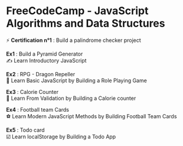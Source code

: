 # FreeCodeCamp - JavaScript Algorithms and Data Structures

⚡ **Certification n°1** : Build a palindrome checker project

**Ex1** : Build a Pyramid Generator  
✍️ Learn Introductory JavaScript

**Ex2** : RPG - Dragon Repeller  
🚀 Learn Basic JavaScript by Building a Role Playing Game

**Ex3** : Calorie Counter  
🔎 Learn From Validation by Building a Calorie counter

**Ex4** : Football team Cards  
⚽ Learn Modern JavaScript Methods by Building Football Team Cards

**Ex5** : Todo card  
☑️ Learn localStorage by Building a Todo App